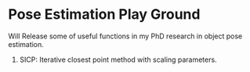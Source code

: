 # Pose Estimation Play Ground
Will Release some of useful functions in my PhD research in object pose estimation.

1. SICP: Iterative closest point method with scaling parameters.
